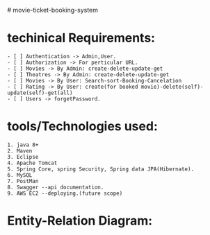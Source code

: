 [](url)# movie-ticket-booking-system





# techinical Requirements:
    - [ ] Authentication -> Admin,User.
    - [ ] Authorization -> For perticular URL.
    - [ ] Movies -> By Admin: create-delete-update-get  
    - [ ] Theatres -> By Admin: create-delete-update-get 
    - [ ] Movies -> By User: Search-sort-Booking-Cancelation
    - [ ] Rating -> By User: create(for booked movie)-delete(self)-update(self)-get(all)
    - [ ] Users -> forgetPassword.   

# tools/Technologies used:
    1. java 8+
    2. Maven
    3. Eclipse
    4. Apache Tomcat
    5. Spring Core, spring Security, Spring data JPA(Hibernate).
    6. MySQL
    7. PostMan
    8. Swagger --api documentation.
    9. AWS EC2 --deploying.(future scope)

# Entity-Relation Diagram:
[](https://gitlab.com/ajaygs1998/movie-ticket-booking-system/-/blob/main/ER-diagram.jpg)


